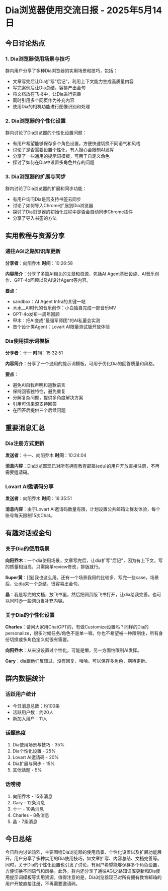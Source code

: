 # Dia浏览器使用交流日报 - 2025年5月14日

## 今日讨论热点

### 1. Dia浏览器使用场景与技巧

群内用户分享了多种Dia浏览器的实用场景和技巧，包括：
- 文章写完后让Dia扩写"后记"，利用上下文能力生成高质量内容
- 写完案例后让Dia总结，容易产出金句
- 将文档放在飞书中，让Dia进行完善
- 同时引用多个网页作为补充内容
- 使用Dia的相机功能进行图像识别和处理

### 2. Dia浏览器的个性化设置

群内讨论了Dia浏览器的个性化设置问题：
- 有用户希望能够保存多个角色设置，方便快速切换不同语气和风格
- 讨论了是否需要设置个性化，有人担心会限制AI发挥
- 分享了一些通用的提示词模板，可用于自定义角色
- 探讨了如何在Dia中设置多角色共存的问题

### 3. Dia浏览器的扩展与同步

群内讨论了Dia浏览器的扩展和同步功能：
- 有用户询问Dia是否支持书签云同步
- 讨论了如何导入Chrome扩展到Dia浏览器
- 探讨了Dia浏览器的初始化过程中是否会自动同步Chrome插件
- 分享了导入书签的方法

## 实用教程与资源分享

### 通往AGI之路知识库更新

**分享者**：向阳乔木
**时间**：10:26:58

**内容简介**：分享了多篇AI相关的文章和资源，包括AI Agent基础设施、AI音乐创作、GPT-4o回顾以及AI设计Agent等内容。

**要点**：
- sandbox：AI Agent Infra的关键一站
- 木水__AI时代的音乐创作：小白独自完成一部音乐MV
- GPT-4o发布一周年回顾
- 甲木：把AI变成"最强军师团"的AI私董会实测
- 首个设计类Agent：Lovart AI限量测试版开放体验

### Dia使用提示词模板

**分享者**：十一
**时间**：15:32:51

**内容简介**：分享了一个通用的提示词模板，可用于优化Dia的回答质量和风格。

**要点**：
- 避免AI自我声明和道歉语言
- 保持回答独特性，避免重复
- 分解复杂问题，提供多角度解决方案
- 引用可信来源支持回答
- 在回答后提供三个后续问题

## 重要消息汇总

### Dia注册方式更新

**发送者**：十一、向阳乔木
**时间**：10:24:04

**消息内容**：Dia浏览器现已对所有拥有教育邮箱(edu)的用户开放直接注册，不再需要邀请码。

### Lovart AI邀请码分享

**发送者**：向阳乔木
**时间**：16:35:51

**消息内容**：由于Lovart AI邀请码数量有限，计划设置公共邮箱让群友体验，每个账号每天限制15次Chat。

## 有趣对话或金句

### 关于Dia的使用场景

**向阳乔木**：一个dia使用场景，文章写完后，让dia扩写"后记"，因为有上下文，写的质量相当高，只需简单review修改，排版就行。

**Super黄**：[强]我也这么用。还有一个场景我用的比较多，写完一些case，场景后，让dia来一个总结，很容易出金句。

**晶**：我是写完的文档，放飞书里，然后把网页版飞书打开，让dia给我完善。也可以同时@一些网页当补充内容。

### 关于Dia的个性化设置

**Charles**：请问大家用ChatGPT的，有做Customize设置吗？同样的Dia的personalize，很多时候任务/角色不是单一嘛。你也不希望被一种限制住，所有身份切换或多角色定义就很有需要。

**向阳乔木**：从来没设置过个性化，可能是懒，另一方面怕限制AI发挥。

**Gary**：dia跟他们反馈过，没有回复，哈哈。可以保存多角色，期待更新。

## 群内数据统计

### 活跃用户统计

- 今日消息总数：约100条
- 活跃用户数：约20人
- 新加入用户：11人

### 话题热度

1. Dia使用场景与技巧 - 35%
2. Dia个性化设置 - 25%
3. Lovart AI邀请码 - 20%
4. Dia扩展与同步 - 15%
5. 其他话题 - 5%

### 话唠榜

1. 向阳乔木 - 15条消息
2. Gary - 12条消息
3. 十一 - 10条消息
4. Charles - 8条消息
5. 晶 - 7条消息

## 今日总结

今日群内讨论热烈，主要围绕Dia浏览器的使用场景、个性化设置以及扩展功能展开。用户分享了多种实用的Dia使用技巧，如文章扩写、内容总结、文档完善等。同时，关于Dia的个性化设置也引发了讨论，有用户希望能够保存多个角色设置，方便切换不同语气和风格。此外，群内还分享了通往AGI之路知识库更新和Dia使用提示词模板等实用资源。值得注意的是，Dia浏览器现已对所有拥有教育邮箱的用户开放直接注册，不再需要邀请码。